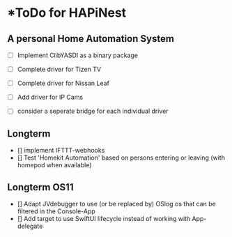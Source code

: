 # *ToDo for HAPiNest
## A personal Home Automation System

- [ ] Implement ClibYASDI as a binary package

- [ ] Complete driver for Tizen TV
- [ ] Complete driver for Nissan Leaf

- [ ] Add driver for IP Cams
- [ ] consider a seperate bridge for each individual driver 

## Longterm
- [] implement IFTTT-webhooks
- [] Test 'Homekit Automation' based on persons entering or leaving (with homepod when available)

## Longterm OS11
- [] Adapt JVdebugger to use (or be replaced by) OSlog os that can be filtered in the Console-App
- [] Add target to use SwiftUI lifecycle instead of working with App-delegate
